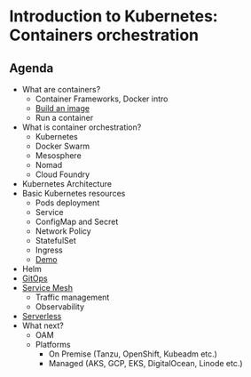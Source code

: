 # Introduction to Kubernetes: Containers orchestration

## Agenda
* What are containers?
  * Container Frameworks, Docker intro
  * [Build an image](/buildImage/README.md)
  * Run a container
* What is container orchestration?
  * Kubernetes
  * Docker Swarm
  * Mesosphere
  * Nomad
  * Cloud Foundry
* Kubernetes Architecture
* Basic Kubernetes resources
  * Pods deployment
  * Service
  * ConfigMap and Secret
  * Network Policy
  * StatefulSet
  * Ingress
  * [Demo](/deployment/README.md)
* Helm
* [GitOps](/gitOps/)
* [Service Mesh](/serviceMesh/)
  * Traffic management
  * Observability
* [Serverless](/serverLess/)
* What next?
  * OAM
  * Platforms
    * On Premise (Tanzu, OpenShift, Kubeadm etc.)
    * Managed (AKS, GCP, EKS, DigitalOcean, Linode etc.)

